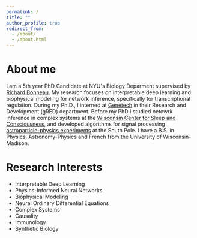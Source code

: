 ```yaml
---
permalink: /
title: ""
author_profile: true
redirect_from: 
  - /about/
  - /about.html
---
```

About me
======
I am a 5th year PhD Candidate at NYU's Biology Deparment supervised by [Richard Bonneau](https://www.gene.com/scientists/our-scientists/richard-bonneau). My research focuses on interpretable deep learning and biophysical modeling for network inference, specifically for transcriptional regulation. During my Ph.D., I interned at [Genetech](https://www.gene.com/) in their Research and Development (gRED) department. Before my PhD I studied netowrk inference in complex systems at the [Wisconsin Center for Sleep and Consciousness](https://centerforsleepandconsciousness.psychiatry.wisc.edu/), and developed algorithms for signal processing [astroparticle-physics experiments](https://wipac.wisc.edu/) at the South Pole. I have a B.S. in Physics, Astronomy-Physics and French from the University of Wisconsin-Madison.

Research Interests
======
- Interpretable Deep Learning
- Physics-Informed Neural Networks
- Biophysical Modeling
- Neural Ordinary Differential Equations
- Complex Systems
- Causality
- Immunology
- Synthetic Biology
